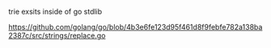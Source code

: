 trie exsits inside of go stdlib

https://github.com/golang/go/blob/4b3e6fe123d95f461d8f9febfe782a138ba2387c/src/strings/replace.go
